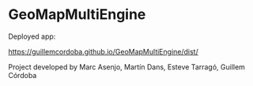 # GeoMapMultiEngine

Deployed app:

https://guillemcordoba.github.io/GeoMapMultiEngine/dist/

Project developed by Marc Asenjo, Martín Dans, Esteve Tarragó, Guillem Córdoba
